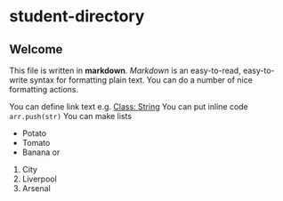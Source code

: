 # student-directory

## Welcome
This file is written in **markdown**.
*Markdown* is an easy-to-read, easy-to-write syntax for formatting plain text. You can do a number of nice formatting actions.

You can define link text e.g. [Class: String][]
You can put inline code <code>arr.push(str)</code>
You can make lists
- Potato
- Tomato
- Banana
or
1. City
2. Liverpool
3. Arsenal

[Class: String]:https://ruby-doc.org/core-2.3.3/String.html#method-i-split



